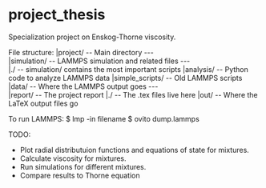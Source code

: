 # project_thesis

Specialization project on Enskog-Thorne viscosity.

File structure:
|project/                   -- Main directory 
---\
    |simulation/            -- LAMMPS simulation and related files
    ---\
        |./                 -- simulation/ contains the most important scripts
        |analysis/          -- Python code to analyze LAMMPS data
        |simple_scripts/    -- Old LAMMPS scripts
        |data/              -- Where the LAMMPS output goes
---\
    |report/                -- The project report
        |./                 -- The .tex files live here
        |out/               -- Where the LaTeX output files go


To run LAMMPS:
$ lmp -in filename
$ ovito dump.lammps

TODO:
- Plot radial distributuion functions and equations of state for mixtures.
- Calculate viscosity for mixtures.
- Run simulations for different mixtures.
- Compare results to Thorne equation

